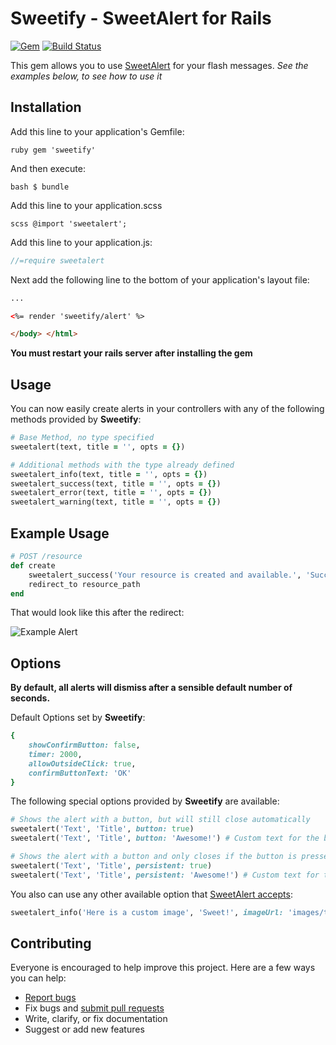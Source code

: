 # Sweetify - SweetAlert for Rails

[![Gem](https://img.shields.io/gem/v/sweetify.svg?style=flat-square)](https://rubygems.org/gems/sweetify) 
[![Build Status](https://travis-ci.org/wiskirz/sweetify.svg?branch=master)](https://travis-ci.org/wiskirz/sweetify)

This gem allows you to use [SweetAlert](http://t4t5.github.io/sweetalert/) for your flash messages.
_See the examples below, to see how to use it_

## Installation

Add this line to your application's Gemfile:

```ruby gem 'sweetify' ```


And then execute:

```bash $ bundle ```


Add this line to your application.scss

```scss @import 'sweetalert'; ```


Add this line to your application.js:

```js
//=require sweetalert
```


Next add the following line to the bottom of your application's layout file:

```html 
...

<%= render 'sweetify/alert' %>

</body> </html>
```

**You must restart your rails server after installing the gem**

## Usage
You can now easily create alerts in your controllers with any of the following methods provided by **Sweetify**:
```ruby
# Base Method, no type specified
sweetalert(text, title = '', opts = {})

# Additional methods with the type already defined
sweetalert_info(text, title = '', opts = {})
sweetalert_success(text, title = '', opts = {})
sweetalert_error(text, title = '', opts = {})
sweetalert_warning(text, title = '', opts = {})
```

## Example Usage
```ruby
# POST /resource
def create
    sweetalert_success('Your resource is created and available.', 'Successfully created', persistent: 'Awesome!')
    redirect_to resource_path
end
```

That would look like this after the redirect:

![Example Alert](http://i.imgur.com/3WMvk0y.png)


## Options
**By default, all alerts will dismiss after a sensible default number of seconds.**

Default Options set by **Sweetify**:
```ruby
{
    showConfirmButton: false,
    timer: 2000,
    allowOutsideClick: true,
    confirmButtonText: 'OK'
}
```

The following special options provided by **Sweetify** are available:
```ruby
# Shows the alert with a button, but will still close automatically
sweetalert('Text', 'Title', button: true)
sweetalert('Text', 'Title', button: 'Awesome!') # Custom text for the button

# Shows the alert with a button and only closes if the button is pressed
sweetalert('Text', 'Title', persistent: true)
sweetalert('Text', 'Title', persistent: 'Awesome!') # Custom text for the button
```

You also can use any other available option that [SweetAlert accepts](http://t4t5.github.io/sweetalert/):
```ruby
sweetalert_info('Here is a custom image', 'Sweet!', imageUrl: 'images/thumbs-up.jpg', timer: 5000)
```


## Contributing
Everyone is encouraged to help improve this project. Here are a few ways you can 
help:

- [Report bugs](https://github.com/atrox/sweetify/issues)
- Fix bugs and [submit pull requests](https://github.com/atrox/sweetify/pulls)
- Write, clarify, or fix documentation
- Suggest or add new features


